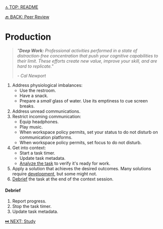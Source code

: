 [🔝 TOP: README](README.md)

[🔙 BACK: Peer Review](/procedures/peer-review.md)

Production
===========

> *"**Deep Work:** Professional activities performed in a state of distraction-free concentration that push your cognitive capabilities to their limit. These efforts create new value, improve your skill,  and are hard to replicate."*
> 
> *- Cal Newport*

1. Address physiological imbalances:
	- Use the restroom.
	- Have a snack.
	- Prepare a *small* glass of water. Use its emptiness to cue screen breaks.
2. Address unread communications.
3. Restrict incoming communication:
	- Equip headphones.
	- Play music.
	- When workspace policy permits, set your status to do not disturb on communication platforms.
	- When workspace policy permits, set focus to do not disturb.
4. Get into context:
	- Start a task timer.
	- Update task metadata.
	- [Analyze the task](/procedures/developer-analysis.md) to verify it's ready for work.
5. Apply a solution that achieves the desired outcomes. Many solutions require [development](/procedures/development.md), but some might not.
6. [Debrief](#debrief) the task at the end of the context session.

#### Debrief

1. Report progress.
2. Stop the task timer.
3. Update task metadata.

[⏭️ NEXT: Study](/procedures/study.md)
